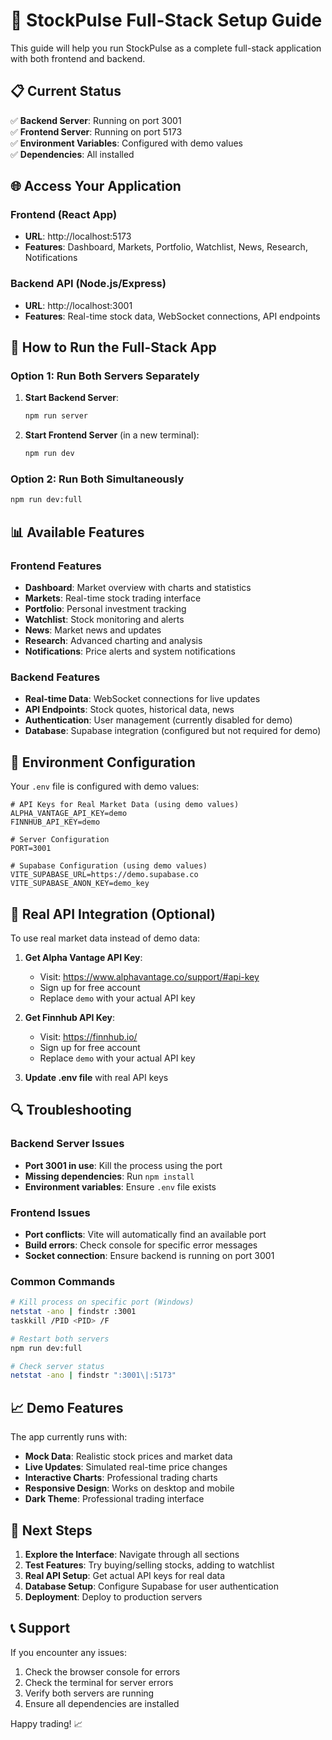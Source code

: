 # 🚀 StockPulse Full-Stack Setup Guide

This guide will help you run StockPulse as a complete full-stack application with both frontend and backend.

## 📋 Current Status

✅ **Backend Server**: Running on port 3001  
✅ **Frontend Server**: Running on port 5173  
✅ **Environment Variables**: Configured with demo values  
✅ **Dependencies**: All installed  

## 🌐 Access Your Application

### Frontend (React App)
- **URL**: http://localhost:5173
- **Features**: Dashboard, Markets, Portfolio, Watchlist, News, Research, Notifications

### Backend API (Node.js/Express)
- **URL**: http://localhost:3001
- **Features**: Real-time stock data, WebSocket connections, API endpoints

## 🔧 How to Run the Full-Stack App

### Option 1: Run Both Servers Separately

1. **Start Backend Server**:
   ```bash
   npm run server
   ```

2. **Start Frontend Server** (in a new terminal):
   ```bash
   npm run dev
   ```

### Option 2: Run Both Simultaneously

```bash
npm run dev:full
```

## 📊 Available Features

### Frontend Features
- **Dashboard**: Market overview with charts and statistics
- **Markets**: Real-time stock trading interface
- **Portfolio**: Personal investment tracking
- **Watchlist**: Stock monitoring and alerts
- **News**: Market news and updates
- **Research**: Advanced charting and analysis
- **Notifications**: Price alerts and system notifications

### Backend Features
- **Real-time Data**: WebSocket connections for live updates
- **API Endpoints**: Stock quotes, historical data, news
- **Authentication**: User management (currently disabled for demo)
- **Database**: Supabase integration (configured but not required for demo)

## 🔑 Environment Configuration

Your `.env` file is configured with demo values:

```env
# API Keys for Real Market Data (using demo values)
ALPHA_VANTAGE_API_KEY=demo
FINNHUB_API_KEY=demo

# Server Configuration
PORT=3001

# Supabase Configuration (using demo values)
VITE_SUPABASE_URL=https://demo.supabase.co
VITE_SUPABASE_ANON_KEY=demo_key
```

## 🎯 Real API Integration (Optional)

To use real market data instead of demo data:

1. **Get Alpha Vantage API Key**:
   - Visit: https://www.alphavantage.co/support/#api-key
   - Sign up for free account
   - Replace `demo` with your actual API key

2. **Get Finnhub API Key**:
   - Visit: https://finnhub.io/
   - Sign up for free account
   - Replace `demo` with your actual API key

3. **Update .env file** with real API keys

## 🔍 Troubleshooting

### Backend Server Issues
- **Port 3001 in use**: Kill the process using the port
- **Missing dependencies**: Run `npm install`
- **Environment variables**: Ensure `.env` file exists

### Frontend Issues
- **Port conflicts**: Vite will automatically find an available port
- **Build errors**: Check console for specific error messages
- **Socket connection**: Ensure backend is running on port 3001

### Common Commands
```bash
# Kill process on specific port (Windows)
netstat -ano | findstr :3001
taskkill /PID <PID> /F

# Restart both servers
npm run dev:full

# Check server status
netstat -ano | findstr ":3001\|:5173"
```

## 📈 Demo Features

The app currently runs with:
- **Mock Data**: Realistic stock prices and market data
- **Live Updates**: Simulated real-time price changes
- **Interactive Charts**: Professional trading charts
- **Responsive Design**: Works on desktop and mobile
- **Dark Theme**: Professional trading interface

## 🚀 Next Steps

1. **Explore the Interface**: Navigate through all sections
2. **Test Features**: Try buying/selling stocks, adding to watchlist
3. **Real API Setup**: Get actual API keys for real data
4. **Database Setup**: Configure Supabase for user authentication
5. **Deployment**: Deploy to production servers

## 📞 Support

If you encounter any issues:
1. Check the browser console for errors
2. Check the terminal for server errors
3. Verify both servers are running
4. Ensure all dependencies are installed

Happy trading! 📈
